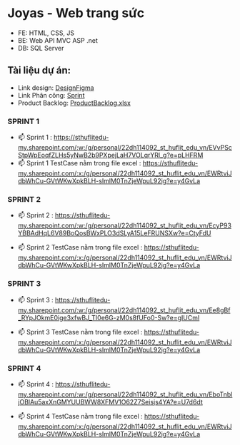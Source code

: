 # Joyas - Web trang sức
- FE: HTML, CSS, JS
- BE: Web API MVC ASP .net
- DB: SQL Server

## Tài liệu dự án:
- Link design:  [DesignFigma](https://www.figma.com/design/TGOq8QYkASMcdOY8wJf9u5/Untitled?node-id=0-1&node-type=canvas&t=j9W7KMvatXGa9Q3y-0)
- Link Phân công: [Sprint](https://sthuflitedu-my.sharepoint.com/:x:/g/personal/22dh112324_st_huflit_edu_vn/ESSHwbaiBoFKqrOWBrPEKOsBBj591CkMP2sdf-u5t9Uwlw?e=hhLPGo)
- Product Backlog: [ProductBacklog.xlsx](https://sthuflitedu-my.sharepoint.com/:x:/g/personal/22dh114092_st_huflit_edu_vn/EWRtviJdbWhCu-GVtWKwXpkBLH-sImlM0TnZjeWpuL92ig?e=y4GvLa)

<h3 align="left">SPRINT 1</h3>

-  📫 Sprint 1 : https://sthuflitedu-my.sharepoint.com/:w:/g/personal/22dh114092_st_huflit_edu_vn/EVvPScStpWpEoqfZLHs5yNwB2b9PXpejLaH7VOLqrYRl_g?e=pLHFRM
-  📫 Sprint 1 TestCase nằm trong file excel : https://sthuflitedu-my.sharepoint.com/:x:/g/personal/22dh114092_st_huflit_edu_vn/EWRtviJdbWhCu-GVtWKwXpkBLH-sImlM0TnZjeWpuL92ig?e=y4GvLa

<h3 align="left">SPRINT 2</h3>

- 📫 Sprint 2  : https://sthuflitedu-my.sharepoint.com/:w:/g/personal/22dh114092_st_huflit_edu_vn/EcyP93YBBAdHqL6V89BoQosBWxPLO3dSLyA15LeFRUNSXw?e=CtyFdU
  
- 📫 Sprint 2 TestCase nằm trong file excel : https://sthuflitedu-my.sharepoint.com/:x:/g/personal/22dh114092_st_huflit_edu_vn/EWRtviJdbWhCu-GVtWKwXpkBLH-sImlM0TnZjeWpuL92ig?e=y4GvLa

<h3 align="left">SPRINT 3</h3>

- 📫 Sprint 3  : https://sthuflitedu-my.sharepoint.com/:w:/g/personal/22dh114092_st_huflit_edu_vn/Ee8gBf_RYpJOkmE0ige3xfwBJ_TI0e6G-zM0s8fUFo0-Sw?e=gIUCmI

- 📫 Sprint 3 TestCase nằm trong file excel : https://sthuflitedu-my.sharepoint.com/:x:/g/personal/22dh114092_st_huflit_edu_vn/EWRtviJdbWhCu-GVtWKwXpkBLH-sImlM0TnZjeWpuL92ig?e=y4GvLa

<h3 align="left">SPRINT 4</h3>

- 📫 Sprint 4 : https://sthuflitedu-my.sharepoint.com/:w:/g/personal/22dh114092_st_huflit_edu_vn/EboTnbljOBlAu5axXnGMYUUBWW8XFMV1O62Z7Seisjs4YA?e=U7d6dt

- 📫 Sprint 4 TestCase nằm trong file excel : https://sthuflitedu-my.sharepoint.com/:x:/g/personal/22dh114092_st_huflit_edu_vn/EWRtviJdbWhCu-GVtWKwXpkBLH-sImlM0TnZjeWpuL92ig?e=y4GvLa
